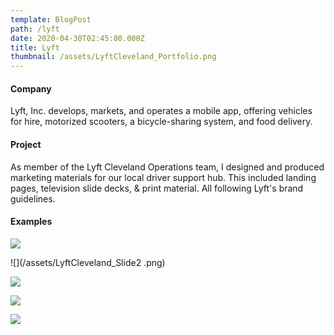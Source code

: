 ```yaml
---
template: BlogPost
path: /lyft
date: 2020-04-30T02:45:00.000Z
title: Lyft
thumbnail: /assets/LyftCleveland_Portfolio.png
---
```

#### Company

Lyft, Inc. develops, markets, and operates a mobile app, offering vehicles for hire, motorized scooters, a bicycle-sharing system, and food delivery.

#### Project

As member of the Lyft Cleveland Operations team, I designed and produced marketing materials for our local driver support hub. This included landing pages, television slide decks, & print material. All following Lyft's brand guidelines.

#### Examples

![](/assets/LyftCleveland_Slide0.png)

![](/assets/LyftCleveland_Slide2 .png)



![](/assets/LyftCleveland_Slide1.png)

![](/assets/LyftCleveland_Slide3.png)

![](/assets/Lyft_XD.png)
